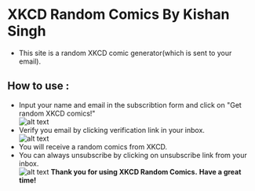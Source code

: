 
# **XKCD Random Comics By Kishan  Singh**

* This site is a random XKCD comic generator(which is sent to your email).

## **How to use :**
* Input your name and email in the subscribtion form and click on "Get random XKCD comics!"  <br/>![alt text](https://i.imgur.com/pXhABGI.png "Submit")
* Verify you email by clicking verification link in your inbox. <br/> ![alt text](https://i.imgur.com/XgKKKK4.png "Verify")
* You will receive a random comics from XKCD.
* You can always unsubscribe by clicking on unsubscribe link from your inbox.  <br/>![alt text](https://i.imgur.com/kdZcAkF.png "unsubscribe")
**Thank you for using XKCD Random Comics.**
**Have a great time!**
